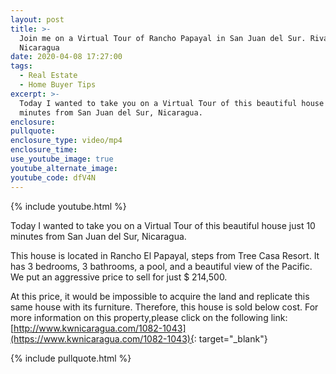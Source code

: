 ```yaml
---
layout: post
title: >-
  Join me on a Virtual Tour of Rancho Papayal in San Juan del Sur. Rivas,
  Nicaragua
date: 2020-04-08 17:27:00
tags:
  - Real Estate
  - Home Buyer Tips
excerpt: >-
  Today I wanted to take you on a Virtual Tour of this beautiful house just 10
  minutes from San Juan del Sur, Nicaragua.
enclosure:
pullquote:
enclosure_type: video/mp4
enclosure_time:
use_youtube_image: true
youtube_alternate_image:
youtube_code: dfV4N
---
```


{% include youtube.html %}

Today I wanted to take you on a Virtual Tour of this beautiful house just 10 minutes from San Juan del Sur, Nicaragua.

This house is located in Rancho El Papayal, steps from Tree Casa Resort. It has 3 bedrooms, 3 bathrooms, a pool, and a beautiful view of the Pacific. We put an aggressive price to sell for just $ 214,500.

At this price, it would be impossible to acquire the land and replicate this same house with its furniture. Therefore, this house is sold below cost. For more information on this property,please click on the following link: [http://www.kwnicaragua.com/1082-1043](https://www.kwnicaragua.com/1082-1043){: target="_blank"}

{% include pullquote.html %}